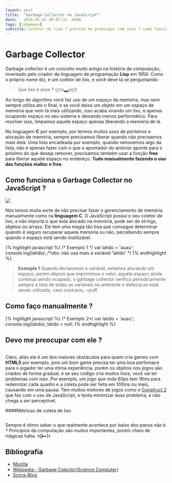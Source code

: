 ```yaml
---
layout: post
title:  "Garbage Collector no JavaScript"
date:   2016-01-02 00:07:31 -0400
tags: [jsbemean]
subtitle: Coletor de lixo ? preciso me preocupar com isso ? como funciona ?
---
```


# Garbage Collector

Garbage collector é um conceito muito antigo na história da computação, inventado pelo criador da linguagem de programação **Lisp** em 1959. Como o próprio nome diz, é um coletor de lixo, e você deve tá se perguntando:

> Que lixo é esse ?  ლ(ಠ▃ಠლ)

Ao longo do algoritmo você faz uso de um espaço da memória, mas nem sempre utiliza até o final, e se você deixa um objeto em um espaço de memória que nem tá mais utilizando, isso acaba virando um lixo, e apenas ocupando espaço no seu sistema e deixando menos performático. Para resolver isso, limpamos aquele espaço apenas liberando a memória de lá.

Na linguagem **C** por exemplo, por termos muitos usos de ponteiros e alocação de memória, sempre precisamos liberar quando não precisamos mais dela. Uma lista encadeada por exemplo, quando removemos algo da lista, não é apenas fazer com o que o apontador do anterior aponte para o próximo do que deseja remover, precisamos também usar a função **free** para liberar aquele espaço no endereço.
**Tudo manualmente fazendo o uso das funções malloc e free**.

## Como funciona o Garbage Collector no JavaScript ?

<img src="http://static-media.fxx.com/img/FX_Networks_-_FXX/604/903/Simpsons_09_14.jpg?resize=600:*" class="img-responsive">

Nós temos muita sorte de não precisar fazer o gerenciamento de memória manualmente como na **linguagem C**. O JavaScript possui o seu coletor de lixo, e não importa o que está alocado na memória, pode ser de strings, objetos ou arrays. Ele tem uma magia tão boa que consegue determinar quando é seguro recuperar aquela memória ou não, percebendo sempre quando o espaço está sendo inutilizável.

{% highlight javascript %}
/* Exemplo 1 */
var latido = 'auau';
console.log(latido);
/*obs: não usa mais a variável 'latido' */
{% endhighlight %}


<blockquote class="trivia">
<p><strong class="cabecalho">Exemplo 1</strong>
Quando declaramos a variável, estamos alocando um espaço, porém depois que imprimimos o valor, aquele espaço ainda continua sendo ocupado, o garbage collector verifica periodicamente sempre a lista de todas as variáveis no ambiente e detecta se está sendo utilizada, caso contrário, <span class="err-s">~puff</span>.</p>
</blockquote>

Como faço manualmente ?
---

{% highlight javascript %}
/* Exemplo 2*/
var latido = 'auau';
console.log(latido);
latido = null;
{% endhighlight %}

## Devo me preocupar com ele ?

<img src="https://media.giphy.com/media/PLPEm70uvbYE8/giphy.gif" alt="" class="img-responsive">

Claro, aliás ele é um dos maiores obstáculos para quem cria games com **HTML5** por exemplo, pois um bom game precisa ter uma boa perfomace para o jogador ter uma ótima experiência, porém os objetos nos jogos são criados de forma gradual, e se seu código cria muitos lixos, você vai ter problemas com isso. Por exemplo, um jogo que roda 60ps tem 16ms para redenrizar cada quadro e a coleta pode ser feita em 100ms ou mais, causando em uma pausa. Tem muitos motores de jogos como o [Construct 2](https://www.scirra.com/construct2) que faz com o uso de JavaScript, e tenta minimizar esse problema, e não chega a ser perceptível.

####Métricas de coleta de lixo

<img src="https://d3ansictanv2wj.cloudfront.net/fig_1_gc_metrics-8fc33de8fa2c8186f2c0be2e1e1d4334.png" alt="" class="img-responsive">

Sempre é ótimo saber o que realmente acontece por baixo dos panos não é ? Princípios da computação são muitos importantes, porém
cheio de mágicas haha. ٩(●̮̮̃•̃)۶

## Bibliografia

- [Mozilla](https://developer.mozilla.org/en-US/docs/Web/JavaScript/Memory_Management)
- [Wikipedia - Garbage Colector(Science Computer)](https://en.wikipedia.org/wiki/Garbage_collection_%28computer_science%29)
- [Scirra-Blog](https://www.scirra.com/blog)
